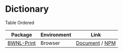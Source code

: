 # Dictionary

Table Ordered

| Package                                          | Environment | Link                                                                     |
| ------------------------------------------------ | ----------- | ------------------------------------------------------------------------ |
| [BWNL-Print](//github.com/SudoDotDog/BWNL-Print) | Browser     | [Document](//print.bwnl.io) / [NPM](//www.npmjs.com/package/@bwnl/print) |
